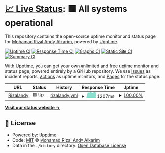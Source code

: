 # [📈 Live Status](https://rizalandyyy.github.io/server-uptime): <!--live status--> **🟩 All systems operational**

This repository contains the open-source uptime monitor and status page for [Mohamad Rizal Andy Alkarim](https://rizalandy.com/), powered by [Upptime](https://github.com/upptime/upptime).

[![Uptime CI](https://github.com/rizalandyyy/server-uptime/workflows/Uptime%20CI/badge.svg)](https://github.com/rizalandyyy/server-uptime/actions?query=workflow%3A%22Uptime+CI%22)
[![Response Time CI](https://github.com/rizalandyyy/server-uptime/workflows/Response%20Time%20CI/badge.svg)](https://github.com/rizalandyyy/server-uptime/actions?query=workflow%3A%22Response+Time+CI%22)
[![Graphs CI](https://github.com/rizalandyyy/server-uptime/workflows/Graphs%20CI/badge.svg)](https://github.com/rizalandyyy/server-uptime/actions?query=workflow%3A%22Graphs+CI%22)
[![Static Site CI](https://github.com/rizalandyyy/server-uptime/workflows/Static%20Site%20CI/badge.svg)](https://github.com/rizalandyyy/server-uptime/actions?query=workflow%3A%22Static+Site+CI%22)
[![Summary CI](https://github.com/rizalandyyy/server-uptime/workflows/Summary%20CI/badge.svg)](https://github.com/rizalandyyy/server-uptime/actions?query=workflow%3A%22Summary+CI%22)

With [Upptime](https://upptime.js.org), you can get your own unlimited and free uptime monitor and status page, powered entirely by a GitHub repository. We use [Issues](https://github.com/rizalandyyy/server-uptime/issues) as incident reports, [Actions](https://github.com/rizalandyyy/server-uptime/actions) as uptime monitors, and [Pages](https://rizalandyyy.github.io/server-uptime) for the status page.

<!--start: status pages-->
<!-- This summary is generated by Upptime (https://github.com/upptime/upptime) -->
<!-- Do not edit this manually, your changes will be overwritten -->
<!-- prettier-ignore -->
| URL | Status | History | Response Time | Uptime |
| --- | ------ | ------- | ------------- | ------ |
| <img alt="" src="https://favicons.githubusercontent.com/rizalandy.com" height="13"> [Rizalandy](https://rizalandy.com) | 🟩 Up | [rizalandy.yml](https://github.com/rizalandyyy/server-uptime/commits/HEAD/history/rizalandy.yml) | <details><summary><img alt="Response time graph" src="./graphs/rizalandy/response-time-week.png" height="20"> 1207ms</summary><br><a href="https://rizalandyyy.github.io/server-uptime/history/rizalandy"><img alt="Response time 1330" src="https://img.shields.io/endpoint?url=https%3A%2F%2Fraw.githubusercontent.com%2Frizalandyyy%2Fserver-uptime%2FHEAD%2Fapi%2Frizalandy%2Fresponse-time.json"></a><br><a href="https://rizalandyyy.github.io/server-uptime/history/rizalandy"><img alt="24-hour response time 1135" src="https://img.shields.io/endpoint?url=https%3A%2F%2Fraw.githubusercontent.com%2Frizalandyyy%2Fserver-uptime%2FHEAD%2Fapi%2Frizalandy%2Fresponse-time-day.json"></a><br><a href="https://rizalandyyy.github.io/server-uptime/history/rizalandy"><img alt="7-day response time 1207" src="https://img.shields.io/endpoint?url=https%3A%2F%2Fraw.githubusercontent.com%2Frizalandyyy%2Fserver-uptime%2FHEAD%2Fapi%2Frizalandy%2Fresponse-time-week.json"></a><br><a href="https://rizalandyyy.github.io/server-uptime/history/rizalandy"><img alt="30-day response time 1228" src="https://img.shields.io/endpoint?url=https%3A%2F%2Fraw.githubusercontent.com%2Frizalandyyy%2Fserver-uptime%2FHEAD%2Fapi%2Frizalandy%2Fresponse-time-month.json"></a><br><a href="https://rizalandyyy.github.io/server-uptime/history/rizalandy"><img alt="1-year response time 1330" src="https://img.shields.io/endpoint?url=https%3A%2F%2Fraw.githubusercontent.com%2Frizalandyyy%2Fserver-uptime%2FHEAD%2Fapi%2Frizalandy%2Fresponse-time-year.json"></a></details> | <details><summary><a href="https://rizalandyyy.github.io/server-uptime/history/rizalandy">100.00%</a></summary><a href="https://rizalandyyy.github.io/server-uptime/history/rizalandy"><img alt="All-time uptime 99.86%" src="https://img.shields.io/endpoint?url=https%3A%2F%2Fraw.githubusercontent.com%2Frizalandyyy%2Fserver-uptime%2FHEAD%2Fapi%2Frizalandy%2Fuptime.json"></a><br><a href="https://rizalandyyy.github.io/server-uptime/history/rizalandy"><img alt="24-hour uptime 100.00%" src="https://img.shields.io/endpoint?url=https%3A%2F%2Fraw.githubusercontent.com%2Frizalandyyy%2Fserver-uptime%2FHEAD%2Fapi%2Frizalandy%2Fuptime-day.json"></a><br><a href="https://rizalandyyy.github.io/server-uptime/history/rizalandy"><img alt="7-day uptime 100.00%" src="https://img.shields.io/endpoint?url=https%3A%2F%2Fraw.githubusercontent.com%2Frizalandyyy%2Fserver-uptime%2FHEAD%2Fapi%2Frizalandy%2Fuptime-week.json"></a><br><a href="https://rizalandyyy.github.io/server-uptime/history/rizalandy"><img alt="30-day uptime 99.84%" src="https://img.shields.io/endpoint?url=https%3A%2F%2Fraw.githubusercontent.com%2Frizalandyyy%2Fserver-uptime%2FHEAD%2Fapi%2Frizalandy%2Fuptime-month.json"></a><br><a href="https://rizalandyyy.github.io/server-uptime/history/rizalandy"><img alt="1-year uptime 99.86%" src="https://img.shields.io/endpoint?url=https%3A%2F%2Fraw.githubusercontent.com%2Frizalandyyy%2Fserver-uptime%2FHEAD%2Fapi%2Frizalandy%2Fuptime-year.json"></a></details>

<!--end: status pages-->

[**Visit our status website →**](https://rizalandyyy.github.io/server-uptime)

## 📄 License

- Powered by: [Upptime](https://github.com/upptime/upptime)
- Code: [MIT](./LICENSE) © [Mohamad Rizal Andy Alkarim](https://rizalandy.com/)
- Data in the `./history` directory: [Open Database License](https://opendatacommons.org/licenses/odbl/1-0/)
